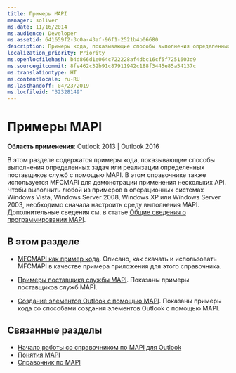 ```yaml
---
title: Примеры MAPI
manager: soliver
ms.date: 11/16/2014
ms.audience: Developer
ms.assetid: 641659f2-3c0a-43af-96f1-2521b4b06680
description: Примеры кода, показывающие способы выполнения определенных задач или реализации определенных поставщиков служб с помощью MAPI для Outlook.
localization_priority: Priority
ms.openlocfilehash: b4d866d1e064c722228af4dbc16cf5f7251603d9
ms.sourcegitcommit: 8fe462c32b91c87911942c188f3445e85a54137c
ms.translationtype: HT
ms.contentlocale: ru-RU
ms.lasthandoff: 04/23/2019
ms.locfileid: "32328149"
---
```

# <a name="mapi-samples"></a>Примеры MAPI

**Область применения**: Outlook 2013 | Outlook 2016 
  
В этом разделе содержатся примеры кода, показывающие способы выполнения определенных задач или реализации определенных поставщиков служб с помощью MAPI. В этом справочнике также используется MFCMAPI для демонстрации применения нескольких API. Чтобы выполнить любой из примеров в операционных системах Windows Vista, Windows Server 2008, Windows XP или Windows Server 2003, необходимо сначала настроить среду выполнения MAPI. Дополнительные сведения см. в статье [Общие сведения о программировании MAPI](mapi-programming-overview.md).
  
## <a name="in-this-section"></a>В этом разделе

- [MFCMAPI как пример кода](mfcmapi-as-a-code-sample.md). Описано, как скачать и использовать MFCMAPI в качестве примера приложения для этого справочника.
    
- [Примеры поставщика службы MAPI](mapi-service-provider-samples.md). Показаны примеры поставщиков служб MAPI.
    
- [Создание элементов Outlook с помощью MAPI](creating-outlook-items-by-using-mapi.md). Показаны примеры кода со способами создания элементов Outlook с помощью MAPI.
    
## <a name="related-sections"></a>Связанные разделы

- [Начало работы со справочником по MAPI для Outlook](getting-started-with-the-outlook-mapi-reference.md)
- [Понятия MAPI](mapi-concepts.md)
- [Справочник по MAPI](mapi-reference.md)
  

